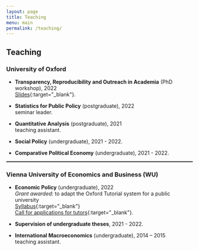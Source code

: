 ```yaml
---
layout: page
title: Teaching
menu: main
permalink: /teaching/
---
```


## Teaching

### University of Oxford
<p> </p>

- **Transparency, Reproducibility and Outreach in Academia** (PhD workshop), 2022 \
[Slides](../assets/transparency-outreach-slides.html#1){:target="_blank"}.

- **Statistics for Public Policy** (postgraduate), 2022 \
seminar leader.

- **Quantitative Analysis** (postgraduate), 2021 \
teaching assistant.

- **Social Policy** (undergraduate), 2021 - 2022.

- **Comparative Political Economy** (undergraduate), 2021 - 2022.

<hr style="border:.25px solid grey">

### Vienna University of Economics and Business (WU)
<p> </p>

- **Economic Policy** (undergraduate), 2022 \
*Grant awarded*: to adapt the Oxford Tutorial system for a public university \
[Syllabus](../assets/Syllabus_5970_WiPol.pdf){:target="_blank"} \
[Call for applications for tutors](../assets/CfA_Tutorium.pdf){:target="_blank"}.

- **Supervision of undergraduate theses**, 2021 - 2022.

- **International Macroeconomics** (undergraduate), 2014 – 2015 \
teaching assistant.
